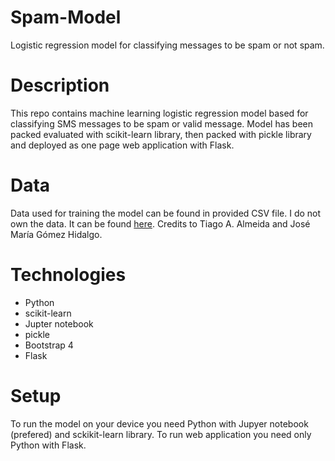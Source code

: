 # Spam-Model
Logistic regression model for classifying messages to be spam or not spam.

# Description
This repo contains machine learning logistic regression model based for classifying SMS messages to be spam or valid message. Model has been packed evaluated with scikit-learn library, then packed with pickle library and deployed as one page web application with Flask.

# Data
Data used for training the model can be found in provided CSV file. I do not own the data. It can be found [here](http://www.dt.fee.unicamp.br/~tiago/smsspamcollection/). Credits to Tiago A. Almeida and José María Gómez Hidalgo.

# Technologies
* Python
* scikit-learn
* Jupter notebook
* pickle
* Bootstrap 4
* Flask 

# Setup
To run the model on your device you need Python with Jupyer notebook (prefered) and sckikit-learn library. To run web application you need only Python with Flask.
